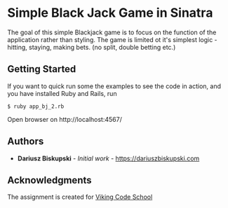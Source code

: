 #  Simple Black Jack Game in Sinatra

 The goal of this simple Blackjack game is to focus on the function of the application rather than styling. The game is limited ot it's simplest logic - hitting, staying, making bets. (no split, double betting etc.)



## Getting Started

If you want to quick run some the examples to see the code in action, and you have installed Ruby and Rails, run
```
$ ruby app_bj_2.rb
```

Open browser on http://localhost:4567/

## Authors

* **Dariusz Biskupski** - *Initial work* - https://dariuszbiskupski.com


## Acknowledgments

The assignment is created for [Viking Code School](https://www.vikingcodeschool.com/)

